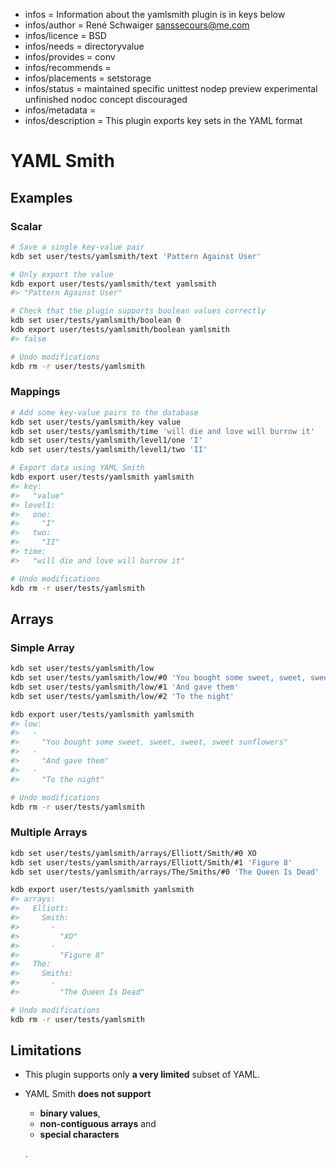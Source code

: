 - infos = Information about the yamlsmith plugin is in keys below
- infos/author = René Schwaiger <sanssecours@me.com>
- infos/licence = BSD
- infos/needs = directoryvalue
- infos/provides = conv
- infos/recommends =
- infos/placements = setstorage
- infos/status = maintained specific unittest nodep preview experimental unfinished nodoc concept discouraged
- infos/metadata =
- infos/description = This plugin exports key sets in the YAML format

# YAML Smith

## Examples

### Scalar

```sh
# Save a single key-value pair
kdb set user/tests/yamlsmith/text 'Pattern Against User'

# Only export the value
kdb export user/tests/yamlsmith/text yamlsmith
#> "Pattern Against User"

# Check that the plugin supports boolean values correctly
kdb set user/tests/yamlsmith/boolean 0
kdb export user/tests/yamlsmith/boolean yamlsmith
#> false

# Undo modifications
kdb rm -r user/tests/yamlsmith
```

### Mappings

```sh
# Add some key-value pairs to the database
kdb set user/tests/yamlsmith/key value
kdb set user/tests/yamlsmith/time 'will die and love will burrow it'
kdb set user/tests/yamlsmith/level1/one 'I'
kdb set user/tests/yamlsmith/level1/two 'II'

# Export data using YAML Smith
kdb export user/tests/yamlsmith yamlsmith
#> key:
#>   "value"
#> level1:
#>   one:
#>     "I"
#>   two:
#>     "II"
#> time:
#>   "will die and love will burrow it"

# Undo modifications
kdb rm -r user/tests/yamlsmith
```

## Arrays

### Simple Array

```sh
kdb set user/tests/yamlsmith/low
kdb set user/tests/yamlsmith/low/#0 'You bought some sweet, sweet, sweet, sweet sunflowers'
kdb set user/tests/yamlsmith/low/#1 'And gave them'
kdb set user/tests/yamlsmith/low/#2 'To the night'

kdb export user/tests/yamlsmith yamlsmith
#> low:
#>   -
#>     "You bought some sweet, sweet, sweet, sweet sunflowers"
#>   -
#>     "And gave them"
#>   -
#>     "To the night"

# Undo modifications
kdb rm -r user/tests/yamlsmith
```

### Multiple Arrays

```sh
kdb set user/tests/yamlsmith/arrays/Elliott/Smith/#0 XO
kdb set user/tests/yamlsmith/arrays/Elliott/Smith/#1 'Figure 8'
kdb set user/tests/yamlsmith/arrays/The/Smiths/#0 'The Queen Is Dead'

kdb export user/tests/yamlsmith yamlsmith
#> arrays:
#>   Elliott:
#>     Smith:
#>       -
#>         "XO"
#>       -
#>         "Figure 8"
#>   The:
#>     Smiths:
#>       -
#>         "The Queen Is Dead"

# Undo modifications
kdb rm -r user/tests/yamlsmith
```

## Limitations

- This plugin supports only **a very limited** subset of YAML.
- YAML Smith **does not support**

  - **binary values**,
  - **non-contiguous arrays** and
  - **special characters**

  .
